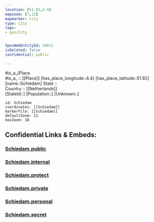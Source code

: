 ```yaml
---
location: [51.92,4.4] 
mapzoom: [7,12] 
mapmarker: city 
type: City
tags:
- geo/City


SpocWebEntityId: 34013
isDeleted: false
confidential: public

---
```

#is_a_/Place  
#is_a_ :: [[Place]] 
[has_place_longitude::4.4] 
[has_place_latitude::51.92] 
[name::Schiedam] 
State ::  
Country :: [[Netherlands]]  
[StateId::] 
[Population::] 
[Unknown::] 


```leaflet
id: Schiedam
coordinates: [[Schiedam]] 
markerFile: [[Schiedam]] 
defaultZoom: 11 
maxZoom: 18
```


## Confidential Links & Embeds: 

### [Schiedam.public](/_public/\Earth\Continent\Europe\Europe~West\Netherlands\Provinces~Netherlands\Zuid-Holland\CitySchiedam.public.md) 

### [Schiedam.internal](/_internal/\Earth\Continent\Europe\Europe~West\Netherlands\Provinces~Netherlands\Zuid-Holland\CitySchiedam.internal.md) 

### [Schiedam.protect](/_protect/\Earth\Continent\Europe\Europe~West\Netherlands\Provinces~Netherlands\Zuid-Holland\CitySchiedam.protect.md) 

### [Schiedam.private](/_private/\Earth\Continent\Europe\Europe~West\Netherlands\Provinces~Netherlands\Zuid-Holland\CitySchiedam.private.md) 

### [Schiedam.personal](/_personal/\Earth\Continent\Europe\Europe~West\Netherlands\Provinces~Netherlands\Zuid-Holland\CitySchiedam.personal.md) 

### [Schiedam.secret](/_secret/\Earth\Continent\Europe\Europe~West\Netherlands\Provinces~Netherlands\Zuid-Holland\CitySchiedam.secret.md)

